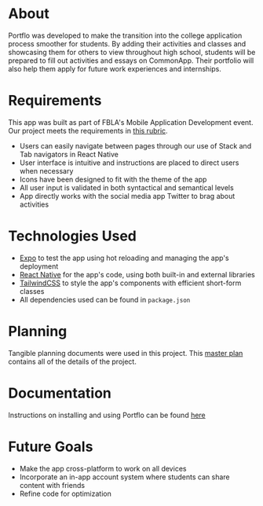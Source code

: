 # About
Portflo was developed to make the transition into the college application process smoother for students. By adding their activities and classes and showcasing them for others to view throughout high school, students will be prepared to fill out activities and essays on CommonApp. Their portfolio will also help them apply for future work experiences and internships.

# Requirements
This app was built as part of FBLA's Mobile Application Development event. Our project meets the requirements in [this rubric](https://connect.fbla.org/headquarters/files/High%20School%20Competitive%20Events%20Resources/Individual%20Guidelines/Presentation%20Events/Mobile-Application-Development.pdf).
- Users can easily navigate between pages through our use of Stack and Tab navigators in React Native
- User interface is intuitive and instructions are placed to direct users when necessary
- Icons have been designed to fit with the theme of the app
- All user input is validated in both syntactical and semantical levels
- App directly works with the social media app Twitter to brag about activities

# Technologies Used
- [Expo](https://expo.dev) to test the app using hot reloading and managing the app's deployment
- [React Native](https://reactnative.dev) for the app's code, using both built-in and external libraries
- [TailwindCSS](https://tailwindcss.com) to style the app's components with efficient short-form classes
- All dependencies used can be found in `package.json`

# Planning
Tangible planning documents were used in this project. This [master plan](https://docs.google.com/document/d/15yhnUrY0nGKsfSj-VXNgXw_FidY63fGwhzQxZ87Cxww/edit) contains all of the details of the project.

# Documentation
Instructions on installing and using Portflo can be found [here](https://docs.google.com/document/d/15yhnUrY0nGKsfSj-VXNgXw_FidY63fGwhzQxZ87Cxww/edit)
# Future Goals
- Make the app cross-platform to work on all devices
- Incorporate an in-app account system where students can share content with friends
- Refine code for optimization

